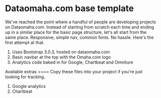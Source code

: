 Dataomaha.com base template
=====
We've reached the point where a handful of people are developing projects on Dataomaha.com. 
Instead of starting from scratch each time and ending up in a similar place for the basic page structure, let's all start from the same place.
Responsive, simple nav, common fonts. No hassle.
Here's the first attempt at that.
<ol>
<li>Uses Bootstrap 3.0.3, hosted on dataomaha.com</li>
<li>Basic navbar at the top with the Omaha.com logo</li>
<li>Analytics code baked in for Google, Chartbeat and Omniture</li>
</ol>
Available extras
====
Copy these files into your project if you're just looking for tracking.
<ol>
<li>Google analytics</li>
<li>Chartbeat</li>
</ol>
